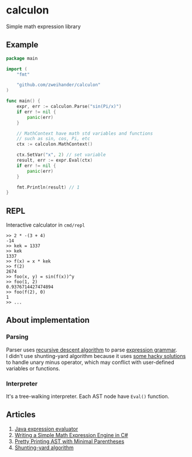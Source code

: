 # calculon

Simple math expression library

## Example

```go
package main

import (
	"fmt"

	"github.com/zweihander/calculon"
)

func main() {
	expr, err := calculon.Parse("sin(Pi/x)")
	if err != nil {
		panic(err)
	}

	// MathContext have math std variables and functions
	// such as sin, cos, Pi, etc
	ctx := calculon.MathContext()

	ctx.SetVar("x", 2) // set variable
	result, err := expr.Eval(ctx)
	if err != nil {
		panic(err)
	}

	fmt.Println(result) // 1
}

```

## REPL

Interactive calculator in ```cmd/repl```

```
>> 2 * -(3 + 4)
-14
>> kek = 1337
>> kek
1337
>> f(x) = x * kek
>> f(2)
2674
>> foo(x, y) = sin(f(x))^y
>> foo(1, 2)
0.9376714427474894
>> foo(f(2), 0)
1
>> ...
```

## About implementation

### Parsing
Parser uses [recursive descent algorithm](https://en.wikipedia.org/wiki/Recursive_descent_parser) to parse [expression grammar](GRAMMAR.md).\
I didn't use shunting-yard algorithm because it uses [some hacky solutions](https://stackoverflow.com/a/17132657) to handle unary minus operator, which may conflict with user-defined variables or functions.

### Interpreter
It's a tree-walking interpreter.
Each AST node have ```Eval()``` function.

## Articles
1. [Java expression evaluator](https://stackoverflow.com/a/26227947)
2. [Writing a Simple Math Expression Engine in C#](https://medium.com/@toptensoftware/writing-a-simple-math-expression-engine-in-c-d414de18d4ce)
3. [Pretty Printing AST with Minimal Parentheses](https://stackoverflow.com/questions/13708837/pretty-printing-ast-with-minimal-parentheses)
4. [Shunting-yard algorithm](https://rosettacode.org/wiki/Parsing/Shunting-yard_algorithm#Go)